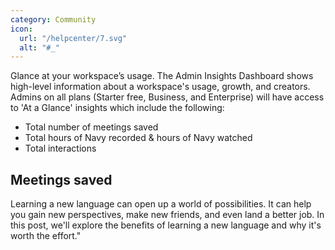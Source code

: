 ```yaml
---
category: Community
icon:
  url: "/helpcenter/7.svg"
  alt: "#_"
---
```

Glance at your workspace’s usage.
The Admin Insights Dashboard shows high-level information about a workspace's usage, growth, and creators.
Admins on all plans (Starter free, Business, and Enterprise) will have access to 'At a Glance' insights which include the following:
*   Total number of meetings saved
*   Total hours of Navy recorded & hours of Navy watched
*   Total interactions
## Meetings saved

Learning a new language can open up a world of possibilities. It can help you gain new perspectives, make new friends, and even land a better job. In this post, we'll explore the benefits of learning a new language and why it's worth the effort."
